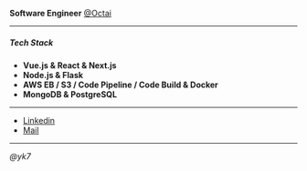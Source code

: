 **Software Engineer** [@Octai](https://octai.com/)
* * *
##### Tech Stack
 - **Vue.js & React & Next.js**
 - **Node.js & Flask**
 - **AWS EB / S3 / Code Pipeline / Code Build & Docker**
 - **MongoDB & PostgreSQL**
* * *
- [Linkedin](https://tr.linkedin.com/in/yasinkuyuk)
- [Mail](mailto:yasinkuyuk@gmail.com)
***
*@yk7*

<!---
yasinkuyuk/yasinkuyuk is a ✨ special ✨ repository because its `README.md` (this file) appears on your GitHub profile.
You can click the Preview link to take a look at your changes.
--->
